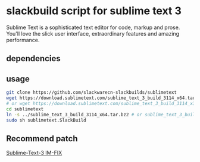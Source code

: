 # slackbuild script for sublime text 3

Sublime Text is a sophisticated text editor for code, markup and prose.
You'll love the slick user interface, extraordinary features and amazing performance.

## dependencies

## usage

```bash
git clone https://github.com/slackwarecn-slackbuilds/sublimetext
wget https://download.sublimetext.com/sublime_text_3_build_3114_x64.tar.bz2
# or wget https://download.sublimetext.com/sublime_text_3_build_3114_x32.tar.bz2 if you are not in slackware64
cd sublimetext
ln -s ../sublime_text_3_build_3114_x64.tar.bz2 # or sublime_text_3_build_3114_x32.tar.bz2
sudo sh sublimetext.SlackBuild
```

## Recommend patch

[Sublime-Text-3 IM-FIX](https://github.com/nnnewb/sublime-text-imfix)